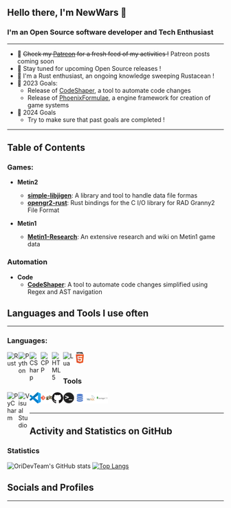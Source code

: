<!-- UNIQUE -->
<!-- UNIQUE -->


<!-- SOCIALS -->
<!-- SOCIALS -->


<!-- PROJECTS -->
[projects:phoenix-formulae]: https://github.com/PhoenixFormulae
[projects:code-shaper]: https://github.com/OriDevTeam/CodeShaper
[projects:simple-libjigen]: https://github.com/OriDevTeam/simple-libjigen
[projects:opengr2-rust]: https://github.com/OriDevTeam/opengr2-rust
[projects:metin1-research]: https://github.com/OriDevTeam/Metin1-Research

[projects:codeshaper]: https://github.com/OriDevTeam/CodeShaper
<!-- PROJECTS -->


<!-- PROFILE -->
## Hello there, I'm NewWars 👋
### I'm an Open Source software developer and Tech Enthusiast
___
- 📰 ~~Check my [Patreon](https://www.patreon.com/newwars) for a fresh feed of my activities !~~ Patreon posts coming soon
- 🔭 Stay tuned for upcoming Open Source releases !
- 🌱 I'm a Rust enthusiast, an ongoing knowledge sweeping Rustacean !
- 🥅 2023 Goals:
  - Release of [CodeShaper][projects:code-shaper], a tool to automate code changes 
  - Release of [PhoenixFormulae][projects:phoenix-formulae], a engine framework for creation of game systems
- 🥅 2024 Goals
  - Try to make sure that past goals are completed !
___

## Table of Contents

### Games:
   - **Metin2**
     - **[simple-libjigen][projects:simple-libjigen]**: A library and tool to handle data file formas
     - **[opengr2-rust][projects:opengr2-rust]**: Rust bindings for the C I/O library for RAD Granny2 File Format
   
   - **Metin1**
     - **[Metin1-Research][projects:simple-libjigen]**: An extensive research and wiki on Metin1 game data

### Automation
  - **Code**
     - **[CodeShaper][projects:codeshaper]**: A tool to automate code changes simplified using Regex and AST navigation

## Languages and Tools I use often
___
### Languages:
[<img align="left" alt="Rust" width="26px" src="https://upload.wikimedia.org/wikipedia/commons/thumb/2/20/Rustacean-orig-noshadow.svg/440px-Rustacean-orig-noshadow.svg.png" />]()
[<img align="left" alt="Python" width="26px" src="https://www.python.org/static/opengraph-icon-200x200.png" />]()
[<img align="left" alt="CSharp" width="26px" src="https://docs.microsoft.com/cs-cz/windows/images/csharp-logo.png" />]()
[<img align="left" alt="CPP" width="26px" src="https://upload.wikimedia.org/wikipedia/commons/thumb/1/18/ISO_C%2B%2B_Logo.svg/800px-ISO_C%2B%2B_Logo.svg.png" />]()
[<img align="left" alt="HTML5" width="26px" src="https://upload.wikimedia.org/wikipedia/commons/thumb/2/27/PHP-logo.svg/800px-PHP-logo.svg.png" />]()

[<img align="left" alt="Lua" width="26px" src="https://upload.wikimedia.org/wikipedia/commons/thumb/c/cf/Lua-Logo.svg/1200px-Lua-Logo.svg.png" />]()
[<img align="left" alt="HTML5" width="26px" src="https://raw.githubusercontent.com/github/explore/80688e429a7d4ef2fca1e82350fe8e3517d3494d/topics/html/html.png" />]()


<br />
<br />

### Tools
[<img align="left" alt="PyCharm" width="26px" src="https://upload.wikimedia.org/wikipedia/commons/thumb/1/1d/PyCharm_Icon.svg/1200px-PyCharm_Icon.svg.png" />]()
[<img align="left" alt="Visual Studio" width="26px" src="https://upload.wikimedia.org/wikipedia/commons/thumb/5/59/Visual_Studio_Icon_2019.svg/1200px-Visual_Studio_Icon_2019.svg.png" />]()
[<img align="left" alt="Visual Studio Code" width="26px" src="https://raw.githubusercontent.com/github/explore/80688e429a7d4ef2fca1e82350fe8e3517d3494d/topics/visual-studio-code/visual-studio-code.png" />]()
[<img align="left" alt="Git" width="26px" src="https://raw.githubusercontent.com/github/explore/80688e429a7d4ef2fca1e82350fe8e3517d3494d/topics/git/git.png" />]()
[<img align="left" alt="GitHub" width="26px" src="https://raw.githubusercontent.com/github/explore/78df643247d429f6cc873026c0622819ad797942/topics/github/github.png" />]()
[<img align="left" alt="Terminal" width="26px" src="https://raw.githubusercontent.com/github/explore/80688e429a7d4ef2fca1e82350fe8e3517d3494d/topics/terminal/terminal.png" />]()
[<img align="left" alt="SQL" width="26px" src="https://raw.githubusercontent.com/github/explore/80688e429a7d4ef2fca1e82350fe8e3517d3494d/topics/sql/sql.png" />]()
[<img align="left" alt="MySQL" width="26px" src="https://raw.githubusercontent.com/github/explore/80688e429a7d4ef2fca1e82350fe8e3517d3494d/topics/mysql/mysql.png" />]()
[<img align="left" alt="MongoDB" width="26px" src="https://raw.githubusercontent.com/github/explore/80688e429a7d4ef2fca1e82350fe8e3517d3494d/topics/mongodb/mongodb.png" />]()


<br />
<br />

<!-- PROFILE -->


<!-- STATISTICS -->
___
## Activity and Statistics on GitHub

### Statistics


![OriDevTeam's GitHub stats](https://github-readme-stats.vercel.app/api?username=oridevteam&count_private=true&theme=omni&bg_color=30,e96443,904e95&title_color=fff&text_color=fff)
[![Top Langs](https://github-readme-stats.vercel.app/api/top-langs/?username=oridevteam&layout=compact)](https://github.com/oridevteam/github-readme-stats)

<!-- STATISTICS -->


<!-- SOCIALS -->

## Socials and Profiles
___


<br />
<br />



<br />
<br />

<!-- SOCIALS -->
